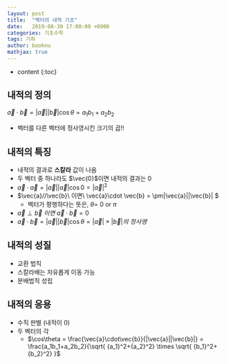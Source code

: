 ```yaml
---
layout: post
title:  "벡터의 내적 기초"
date:   2019-08-30 17:00:00 +0900
categories: 기초수학
tags: 기하
author: booknu
mathjax: true
---
```


* content
{:toc}
## 내적의 정의

$\vec{a} \cdot \vec{b} = \lvert\vec{a}\rvert\lvert\vec{b}\rvert\cos\theta = a_1b_1+a_2b_2$

- 벡터를 다른 벡터에 정사영시킨 크기의 곱!!

## 내적의 특징

- 내적의 결과로 **스칼라** 값이 나옴
- 두 벡터 중 하나라도 $\vec{0}$이면 내적의 결과는 $0$
- $\vec{a} \cdot \vec{a} = \lvert\vec{a}\rvert\lvert\vec{a}\rvert\cos0 = \lvert\vec{a}\rvert^2$
- $\vec{a}//\vec{b}\ 이면\ \vec{a}\cdot \vec{b} = \pm|\vec{a}||\vec{b}| $
  - 벡터가 평행하다는 뜻은, $\theta=$ $0$ or $\pi$
- $\vec{a} \perp \vec{b}\ 이면\ \vec{a} \cdot \vec{b} = 0$
- $\vec{a} \cdot \vec{b} = |\vec{a}||\vec{b}|\cos\theta=|\vec{a}|\times|\vec{b}|의\ 정사영$

## 내적의 성질

- 교환 법칙
- 스칼라배는 자유롭게 이동 가능
- 분배법칙 성립

## 내적의 응용

- 수직 판별 (내적이 $0$)
- 두 벡터의 각
  - $\cos\theta = \frac{\vec{a}\cdot\vec{b}}{|\vec{a}||\vec{b}|} = \frac{a_1b_1+a_2b_2}{\sqrt{ {a_1}^2+{a_2}^2} \times \sqrt{ {b_1}^2+{b_2}^2} }$

